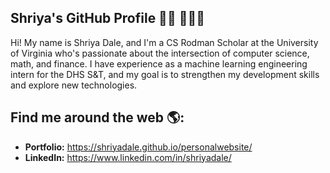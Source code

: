 ## Shriya's GitHub Profile 👋🏾 👩🏾‍💻


Hi! My name is Shriya Dale, and I'm a CS Rodman Scholar at the University of Virginia who's passionate about the intersection of computer science, math, and finance. I have experience as a machine learning engineering intern for the DHS S&T, and my goal is to strengthen my development skills and explore new technologies. 

## Find me around the web 🌎:
* **Portfolio:** https://shriyadale.github.io/personalwebsite/
* **LinkedIn:** https://www.linkedin.com/in/shriyadale/


